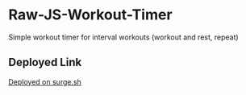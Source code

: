# Raw-JS-Workout-Timer
 Simple workout timer for interval workouts (workout and rest, repeat)

## Deployed Link
[Deployed on surge.sh](http://ahsu-workout.surge.sh/)
